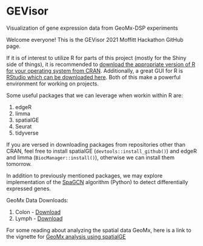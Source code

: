 # GEVisor
Visualization of gene expression data from GeoMx-DSP experiments

Welcome everyone! This is the GEVisor 2021 Moffitt Hackathon GitHub page.

If it is of interest to utilize R for parts of this project (mostly for the Shiny side of things), it is recommended to [download the appropriate version of R for your operating system from CRAN](https://www.google.com/url?sa=t&rct=j&q=&esrc=s&source=web&cd=&cad=rja&uact=8&ved=2ahUKEwjOipHdmtX0AhWTSDABHe2EBvYQFnoECAoQAQ&url=https%3A%2F%2Fcran.r-project.org%2F&usg=AOvVaw0pGNScRjIdSkNXK6Ky1j_m). Additionally, a great GUI for R is [RStudio which can be downloaded here](https://www.google.com/url?sa=t&rct=j&q=&esrc=s&source=web&cd=&cad=rja&uact=8&ved=2ahUKEwjl8N-Im9X0AhVWQjABHfWWCGMQFnoECAwQAQ&url=https%3A%2F%2Fwww.rstudio.com%2F&usg=AOvVaw1bt9MYkG-ySe7hgo9R8XTb). Both of this make a powerful environment for working on projects.

Some useful packages that we can leverage when workin within R are:
1. edgeR
2. limma
3. spatialGE
4. Seurat
5. tidyverse

If you are versed in downloading packages from repositories other than CRAN, feel free to install spatialGE (`devtools::install_github()`) and edgeR and limma (`BiocManager::install()`), otherwise we can install them tomorrow.

In addition to previously mentioned packages, we may explore implementation of the [SpaGCN](https://github.com/jianhuupenn/SpaGCN) algorithm (Python) to detect differentially expressed genes. 

GeoMx Data Downloads:
1. Colon - [Download](https://external-soa-downloads-p-1.s3.us-west-2.amazonaws.com/hu_colon_count_results.tar.gz)
2. Lymph - [Download](https://external-soa-downloads-p-1.s3.us-west-2.amazonaws.com/hu_lymph_node_count_results.tar.gz)

For some reading about analyzing the spatial data GeoMx, here is a link to the vignette for [GeoMx analysis using spatialGE](https://fridleylab.github.io/spatialGE/articles/read_GeoMx_output.html)
